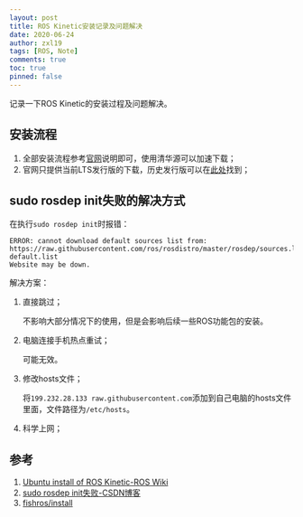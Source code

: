 ```yaml
---
layout: post
title: ROS Kinetic安装记录及问题解决
date: 2020-06-24
author: zxl19
tags: [ROS, Note]
comments: true
toc: true
pinned: false
---
```


记录一下ROS Kinetic的安装过程及问题解决。

<!-- more -->

## 安装流程

1. 全部安装流程参考[官网](https://wiki.ros.org/ROS/Installation)说明即可，使用清华源可以加速下载；
2. 官网只提供当前LTS发行版的下载，历史发行版可以在[此处](https://docs.ros.org)找到；

## sudo rosdep init失败的解决方式

在执行`sudo rosdep init`时报错：

```shell
ERROR: cannot download default sources list from:
https://raw.githubusercontent.com/ros/rosdistro/master/rosdep/sources.list.d/20-default.list
Website may be down.
```

解决方案：

1. 直接跳过；

    不影响大部分情况下的使用，但是会影响后续一些ROS功能包的安装。

2. 电脑连接手机热点重试；

    可能无效。

3. 修改hosts文件；

    将`199.232.28.133 raw.githubusercontent.com`添加到自己电脑的hosts文件里面，文件路径为`/etc/hosts`。

4. 科学上网；

## 参考

1. [Ubuntu install of ROS Kinetic-ROS Wiki](http://wiki.ros.org/kinetic/Installation/Ubuntu)
2. [sudo rosdep init失败-CSDN博客](https://blog.csdn.net/Bryantaoli/article/details/104730474)
3. [fishros/install](https://github.com/fishros/install)
